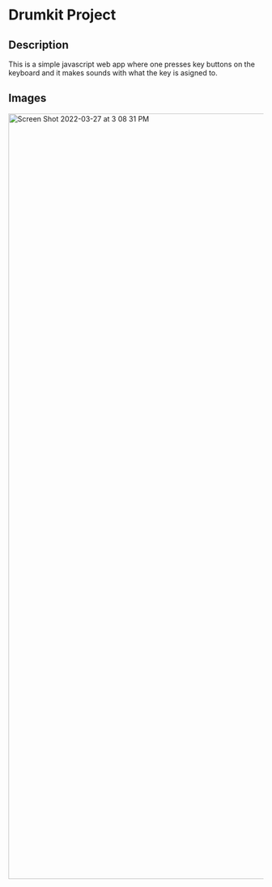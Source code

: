 # Drumkit Project

## Description

This is a simple javascript web app where one presses key buttons on the keyboard and it makes sounds with what the key is asigned to. 

## Images
<img width="1512" alt="Screen Shot 2022-03-27 at 3 08 31 PM" src="https://user-images.githubusercontent.com/73076646/162974766-859eb78b-093e-4560-acb0-b38946e2e7a7.png">
